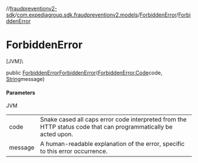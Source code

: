 //[fraudpreventionv2-sdk](../../../index.md)/[com.expediagroup.sdk.fraudpreventionv2.models](../index.md)/[ForbiddenError](index.md)/[ForbiddenError](-forbidden-error.md)

# ForbiddenError

[JVM]\

public [ForbiddenError](index.md)[ForbiddenError](-forbidden-error.md)([ForbiddenError.Code](-code/index.md)code, [String](https://docs.oracle.com/javase/8/docs/api/java/lang/String.html)message)

#### Parameters

JVM

| | |
|---|---|
| code | Snake cased all caps error code interpreted from the HTTP status code that can programmatically be acted upon. |
| message | A human-readable explanation of the error, specific to this error occurrence. |
